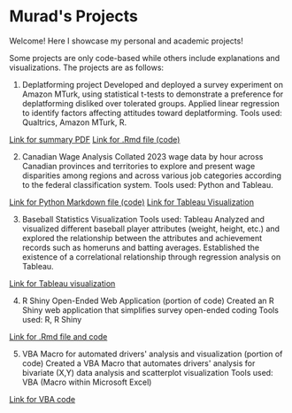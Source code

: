 # Murad's Projects

Welcome! Here I showcase my personal and academic projects!

Some projects are only code-based while others include explanations and visualizations. The projects are as follows:

1) Deplatforming project
Developed and deployed a survey experiment on Amazon MTurk, using statistical t-tests to demonstrate a preference for deplatforming disliked over tolerated groups. Applied linear regression to identify factors affecting attitudes toward deplatforming. Tools used: Qualtrics, Amazon MTurk, R.

[Link for summary PDF](https://github.com/NeoMurad/dtdb/blob/main/Deplatforming%20Research/Deplatforming%20presentation.pdf)
[Link for .Rmd file (code)](https://github.com/NeoMurad/dtdb/blob/main/Deplatforming%20Research/Deplatforming%20Research%20Code.Rmd) 

2) Canadian Wage Analysis
Collated 2023 wage data by hour across Canadian provinces and territories to explore and present wage disparities among regions and across various job categories according to the federal classification system.
Tools used: Python and Tableau.

[Link for Python Markdown file (code)](https://github.com/NeoMurad/dtdb/blob/main/Canadian%20Wage%20Data%20Analysis/Canadian%20Wage%20Analysis.ipynb) [Link for Tableau Visualization](https://public.tableau.com/app/profile/murad5017/viz/CanadianWageProject/Story1)

3) Baseball Statistics Visualization
Tools used: Tableau
Analyzed and visualized different baseball player attributes (weight, height, etc.) and explored the relationship between the attributes and achievement records such as homeruns and batting averages. Established the existence of a correlational relationship through regression analysis on Tableau.

[Link for Tableau visualization](https://public.tableau.com/app/profile/murad5017/viz/BaseballStatisticsandVisualizations2_0/Story1)

4) R Shiny Open-Ended Web Application (portion of code)
Created an R Shiny web application that simplifies survey open-ended coding
Tools used: R, R Shiny

[Link for .Rmd file and code](https://github.com/NeoMurad/dtdb/blob/main/R%20Shiny%20Open-Ended%20Coding%20Interface/R%20Shiny%20Open-Ended%20Coding%20Interface.rmd)

5) VBA Macro for automated drivers' analysis and visualization (portion of code)
Created a VBA Macro that automates drivers' analysis for bivariate (X,Y) data analysis and scatterplot visualization
Tools used: VBA (Macro within Microsoft Excel)

[Link for VBA code](https://github.com/NeoMurad/dtdb/blob/main/Driver%20Analysis%20VBA%20automation/Module1.bas)
